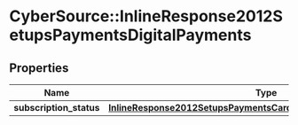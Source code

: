 # CyberSource::InlineResponse2012SetupsPaymentsDigitalPayments

## Properties
Name | Type | Description | Notes
------------ | ------------- | ------------- | -------------
**subscription_status** | [**InlineResponse2012SetupsPaymentsCardProcessingSubscriptionStatus**](InlineResponse2012SetupsPaymentsCardProcessingSubscriptionStatus.md) |  | [optional] 


